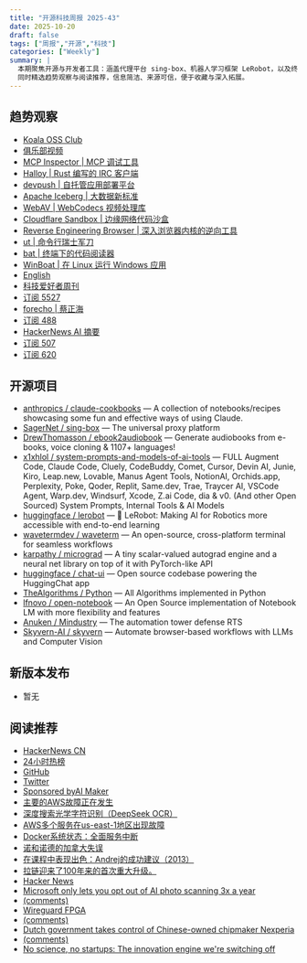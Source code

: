 ```yaml
---
title: "开源科技周报 2025-43"
date: 2025-10-20
draft: false
tags: ["周报","开源","科技"]
categories: ["Weekly"]
summary: |
  本期聚焦开源与开发者工具：涵盖代理平台 sing-box、机器人学习框架 LeRobot，以及终端与自动化等项目，助你快速掌握关键趋势与可落地资源。
  同时精选趋势观察与阅读推荐，信息简洁、来源可信，便于收藏与深入拓展。
---
```


## 趋势观察
- [Koala OSS Club](https://koala-oss.app/)
- [俱乐部视频](https://koala-oss.app/course/)
- [MCP Inspector | MCP 调试工具](https://koala-oss.app/news/1441)
- [Halloy | Rust 编写的 IRC 客户端](https://koala-oss.app/news/1440)
- [devpush | 自托管应用部署平台](https://koala-oss.app/news/1439)
- [Apache Iceberg | 大数据新标准](https://koala-oss.app/news/1438)
- [WebAV | WebCodecs 视频处理库](https://koala-oss.app/news/1437)
- [Cloudflare Sandbox | 边缘网络代码沙盒](https://koala-oss.app/news/1436)
- [Reverse Engineering Browser | 深入浏览器内核的逆向工具](https://koala-oss.app/news/1435)
- [ut | 命令行瑞士军刀](https://koala-oss.app/news/1434)
- [bat | 终端下的代码阅读器](https://koala-oss.app/news/1433)
- [WinBoat | 在 Linux 运行 Windows 应用](https://koala-oss.app/news/1432)
- [English](https://morerss.com/)
- [科技爱好者周刊](https://www.ruanyifeng.com/blog/)
- [订阅 5527](https://morerss.com/%E7%A7%91%E6%8A%80%E7%88%B1%E5%A5%BD%E8%80%85%E5%91%A8%E5%88%8A)
- [forecho | 蔡正海](https://blog.forecho.com/)
- [订阅 488](https://morerss.com/forecho%20%7C%20%E8%94%A1%E6%AD%A3%E6%B5%B7)
- [HackerNews AI 摘要](https://www.supertechfans.com/cn)
- [订阅 507](https://morerss.com/HackerNews%20AI%20%E6%91%98%E8%A6%81)
- [订阅 620](https://morerss.com/EST)

## 开源项目
- [anthropics / claude-cookbooks](https://github.com/anthropics/claude-cookbooks) — A collection of notebooks/recipes showcasing some fun and effective ways of using Claude.
- [SagerNet / sing-box](https://github.com/SagerNet/sing-box) — The universal proxy platform
- [DrewThomasson / ebook2audiobook](https://github.com/DrewThomasson/ebook2audiobook) — Generate audiobooks from e-books, voice cloning & 1107+ languages!
- [x1xhlol / system-prompts-and-models-of-ai-tools](https://github.com/x1xhlol/system-prompts-and-models-of-ai-tools) — FULL Augment Code, Claude Code, Cluely, CodeBuddy, Comet, Cursor, Devin AI, Junie, Kiro, Leap.new, Lovable, Manus Agent Tools, NotionAI, Orchids.app, Perplexity, Poke, Qoder, Replit, Same.dev, Trae, Traycer AI, VSCode Agent, Warp.dev, Windsurf, Xcode, Z.ai Code, dia & v0. (And other Open Sourced) System Prompts, Internal Tools & AI Models
- [huggingface / lerobot](https://github.com/huggingface/lerobot) — 🤗 LeRobot: Making AI for Robotics more accessible with end-to-end learning
- [wavetermdev / waveterm](https://github.com/wavetermdev/waveterm) — An open-source, cross-platform terminal for seamless workflows
- [karpathy / micrograd](https://github.com/karpathy/micrograd) — A tiny scalar-valued autograd engine and a neural net library on top of it with PyTorch-like API
- [huggingface / chat-ui](https://github.com/huggingface/chat-ui) — Open source codebase powering the HuggingChat app
- [TheAlgorithms / Python](https://github.com/TheAlgorithms/Python) — All Algorithms implemented in Python
- [lfnovo / open-notebook](https://github.com/lfnovo/open-notebook) — An Open Source implementation of Notebook LM with more flexibility and features
- [Anuken / Mindustry](https://github.com/Anuken/Mindustry) — The automation tower defense RTS
- [Skyvern-AI / skyvern](https://github.com/Skyvern-AI/skyvern) — Automate browser-based workflows with LLMs and Computer Vision

## 新版本发布
- 暂无

## 阅读推荐
- [HackerNews CN](https://hn.aimaker.dev/)
- [24小时热榜](https://hn.aimaker.dev/category/top)
- [GitHub](https://github.com/ViggoZ/hackernews-cn)
- [Twitter](https://twitter.com/decohack)
- [Sponsored byAI Maker](https://aimaker.dev)
- [主要的AWS故障正在发生](https://old.reddit.com/r/aws/comments/1obd3lx/dynamodb_down_useast1/)
- [深度搜索光学字符识别（DeepSeek OCR）](https://github.com/deepseek-ai/DeepSeek-OCR)
- [AWS多个服务在us-east-1地区出现故障](https://health.aws.amazon.com/health/status?ts=20251020)
- [Docker系统状态：全面服务中断](https://www.dockerstatus.com/pages/incident/533c6539221ae15e3f000031/68f5e1c741c825463df7486c)
- [诺和诺德的加拿大失误](https://www.science.org/content/blog-post/novo-nordisk-s-canadian-mistake)
- [在课程中表现出色：Andrej的成功建议（2013）](https://cs.stanford.edu/people/karpathy/advice.html)
- [拉链迎来了100年来的首次重大升级。](https://www.wired.com/story/the-zipper-is-getting-its-first-major-upgrade-in-100-years/)
- [Hacker News](https://news.ycombinator.com/)
- [Microsoft only lets you opt out of AI photo scanning 3x a year](https://hardware.slashdot.org/story/25/10/11/0238213/microsofts-onedrive-begins-testing-face-recognizing-ai-for-photos-for-some-preview-users)
- [(comments)](https://news.ycombinator.com/item?id=45551504)
- [Wireguard FPGA](https://github.com/chili-chips-ba/wireguard-fpga)
- [(comments)](https://news.ycombinator.com/item?id=45559857)
- [Dutch government takes control of Chinese-owned chipmaker Nexperia](https://www.cnbc.com/2025/10/13/dutch-government-takes-control-of-chinese-owned-chipmaker-nexperia.html)
- [(comments)](https://news.ycombinator.com/item?id=45566644)
- [No science, no startups: The innovation engine we're switching off](https://steveblank.com/2025/10/13/no-science-no-startups-the-unseen-engine-were-switching-off/)
